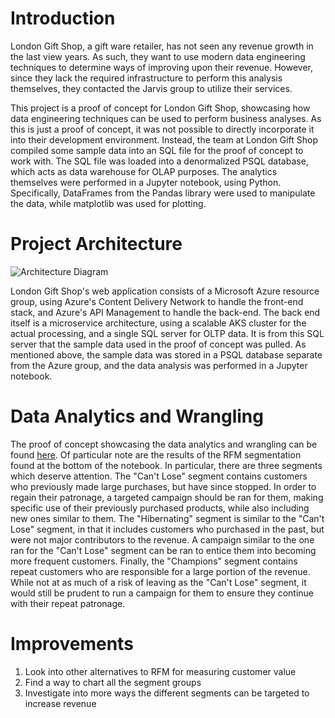 # Introduction

London Gift Shop, a gift ware retailer, has not seen any revenue growth in the last view years. As
such, they want to use modern data engineering techniques to determine ways of improving upon their
revenue. However, since they lack the required infrastructure to perform this analysis themselves,
they contacted the Jarvis group to utilize their services.

This project is a proof of concept for London Gift Shop, showcasing how data engineering techniques
can be used to perform business analyses. As this is just a proof of concept, it was not possible to
directly incorporate it into their development environment. Instead, the team at London Gift Shop
compiled some sample data into an SQL file for the proof of concept to work with. The SQL file was
loaded into a denormalized PSQL database, which acts as data warehouse for OLAP purposes. The
analytics themselves were performed in a Jupyter notebook, using Python. Specifically, DataFrames
from the Pandas library were used to manipulate the data, while matplotlib was used for plotting.

# Project Architecture
![Architecture Diagram](./.assets/architecture_diagram.png)

London Gift Shop's web application consists of a Microsoft Azure resource group, using Azure's
Content Delivery Network to handle the front-end stack, and Azure's API Management to handle the
back-end. The back end itself is a microservice architecture, using a scalable AKS cluster for the
actual processing, and a single SQL server for OLTP data. It is from this SQL server that the
sample data used in the proof of concept was pulled. As mentioned above, the sample data was stored
in a PSQL database separate from the Azure group, and the data analysis was performed in a Jupyter
notebook.

# Data Analytics and Wrangling
The proof of concept showcasing the data analytics and wrangling can be found [here](./retail_data_analytics_wrangling.ipynb).
Of particular note are the results of the RFM segmentation found at the bottom of the notebook. In
particular, there are three segments which deserve attention. The "Can't Lose" segment contains
customers who previously made large purchases, but have since stopped. In order to regain their
patronage, a targeted campaign should be ran for them, making specific use of their previously
purchased products, while also including new ones similar to them. The "Hibernating" segment is
similar to the "Can't Lose" segment, in that it includes customers who purchased in the past, but
were not major contributors to the revenue. A campaign similar to the one ran for the "Can't Lose"
segment can be ran to entice them into becoming more frequent customers. Finally, the "Champions"
segment contains repeat customers who are responsible for a large portion of the revenue. While not
at as much of a risk of leaving as the "Can't Lose" segment, it would still be prudent to run a
campaign for them to ensure they continue with their repeat patronage.

# Improvements
1. Look into other alternatives to RFM for measuring customer value
2. Find a way to chart all the segment groups
3. Investigate into more ways the different segments can be targeted to increase revenue